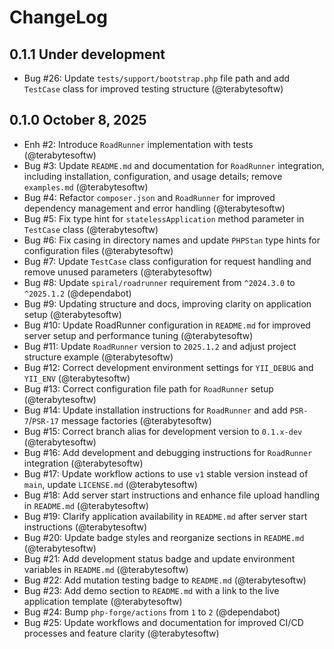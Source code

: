 # ChangeLog

## 0.1.1 Under development

- Bug #26: Update `tests/support/bootstrap.php` file path and add `TestCase` class for improved testing structure (@terabytesoftw)

## 0.1.0 October 8, 2025

- Enh #2: Introduce `RoadRunner` implementation with tests (@terabytesoftw)
- Bug #3: Update `README.md` and documentation for `RoadRunner` integration, including installation, configuration, and usage details; remove `examples.md` (@terabytesoftw)
- Bug #4: Refactor `composer.json` and `RoadRunner` for improved dependency management and error handling (@terabytesoftw)
- Bug #5: Fix type hint for `statelessApplication` method parameter in `TestCase` class (@terabytesoftw)
- Bug #6: Fix casing in directory names and update `PHPStan` type hints for configuration files (@terabytesoftw)
- Bug #7: Update `TestCase` class configuration for request handling and remove unused parameters (@terabytesoftw)
- Bug #8: Update `spiral/roadrunner` requirement from `^2024.3.0` to `^2025.1.2` (@dependabot)
- Bug #9: Updating structure and docs, improving clarity on application setup (@terabytesoftw)
- Bug #10: Update RoadRunner configuration in `README.md` for improved server setup and performance tuning (@terabytesoftw)
- Bug #11: Update `RoadRunner` version to `2025.1.2` and adjust project structure example (@terabytesoftw)
- Bug #12: Correct development environment settings for `YII_DEBUG` and `YII_ENV` (@terabytesoftw)
- Bug #13: Correct configuration file path for `RoadRunner` setup (@terabytesoftw)
- Bug #14: Update installation instructions for `RoadRunner` and add `PSR-7`/`PSR-17` message factories (@terabytesoftw)
- Bug #15: Correct branch alias for development version to `0.1.x-dev` (@terabytesoftw)
- Bug #16: Add development and debugging instructions for `RoadRunner` integration (@terabytesoftw)
- Bug #17: Update workflow actions to use `v1` stable version instead of `main`, update `LICENSE.md` (@terabytesoftw)
- Bug #18: Add server start instructions and enhance file upload handling in `README.md` (@terabytesoftw)
- Bug #19: Clarify application availability in `README.md` after server start instructions (@terabytesoftw)
- Bug #20: Update badge styles and reorganize sections in `README.md` (@terabytesoftw)
- Bug #21: Add development status badge and update environment variables in `README.md` (@terabytesoftw)
- Bug #22: Add mutation testing badge to `README.md` (@terabytesoftw)
- Bug #23: Add demo section to `README.md` with a link to the live application template (@terabytesoftw)
- Bug #24: Bump `php-forge/actions` from `1` to `2` (@dependabot)
- Bug #25: Update workflows and documentation for improved CI/CD processes and feature clarity (@terabytesoftw)
